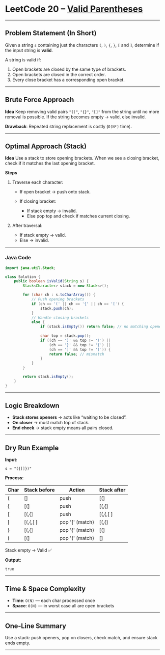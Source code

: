 

# LeetCode 20 – [Valid Parentheses](https://leetcode.com/problems/valid-parentheses/)

---

## Problem Statement (In Short)

Given a string `s` containing just the characters `(`, `)`, `{`, `}`, `[` and `]`,
determine if the input string is **valid**.

A string is valid if:

1. Open brackets are closed by the same type of brackets.
2. Open brackets are closed in the correct order.
3. Every close bracket has a corresponding open bracket.

---

## Brute Force Approach

**Idea**
Keep removing valid pairs `"()"`, `"{}"`, `"[]"` from the string until no more removal is possible.
If the string becomes empty → valid, else invalid.

**Drawback**:
Repeated string replacement is costly (`O(N²)` time).

---

## Optimal Approach (Stack)

**Idea**
Use a stack to store opening brackets.
When we see a closing bracket, check if it matches the last opening bracket.

**Steps**

1. Traverse each character:

   * If open bracket → push onto stack.
   * If closing bracket:

     * If stack empty → invalid.
     * Else pop top and check if matches current closing.
2. After traversal:

   * If stack empty → valid.
   * Else → invalid.

---

### Java Code

```java
import java.util.Stack;

class Solution {
    public boolean isValid(String s) {
        Stack<Character> stack = new Stack<>();

        for (char ch : s.toCharArray()) {
            // Push opening brackets
            if (ch == '(' || ch == '{' || ch == '[') {
                stack.push(ch);
            } 
            // Handle closing brackets
            else {
                if (stack.isEmpty()) return false; // no matching opener
                
                char top = stack.pop();
                if ((ch == ')' && top != '(') ||
                    (ch == '}' && top != '{') ||
                    (ch == ']' && top != '[')) {
                    return false; // mismatch
                }
            }
        }

        return stack.isEmpty();
    }
}
```

---

## Logic Breakdown

* **Stack stores openers** → acts like “waiting to be closed”.
* **On closer** → must match top of stack.
* **End check** → stack empty means all pairs closed.

---

## Dry Run Example

**Input:**

```
s = "({[]})"
```

**Process:**

| Char | Stack before | Action           | Stack after |
| ---- | ------------ | ---------------- | ----------- |
| (    | \[]          | push             | \[(]        |
| {    | \[(]         | push             | \[(,{]      |
| \[   | \[(,{]       | push             | \[(,{,\[ ]  |
| ]    | \[(,{,\[ ]   | pop '\[' (match) | \[(,{]      |
| }    | \[(,{]       | pop '{' (match)  | \[(]        |
| )    | \[(]         | pop '(' (match)  | \[]         |

Stack empty → Valid ✅

**Output:**

```
true
```

---

## Time & Space Complexity

* **Time**: `O(N)` — each char processed once
* **Space**: `O(N)` — in worst case all are open brackets

---

## One-Line Summary

Use a stack: push openers, pop on closers, check match, and ensure stack ends empty.

---
